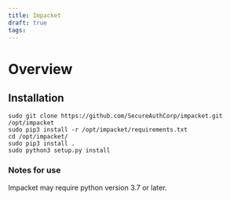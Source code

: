 ```yaml
---
title: Impacket
draft: true
tags:
---
```

# Overview
## Installation
```
sudo git clone https://github.com/SecureAuthCorp/impacket.git /opt/impacket 
sudo pip3 install -r /opt/impacket/requirements.txt 
cd /opt/impacket/ 
sudo pip3 install . 
sudo python3 setup.py install
```

### Notes for use

Impacket may require python version 3.7 or later.